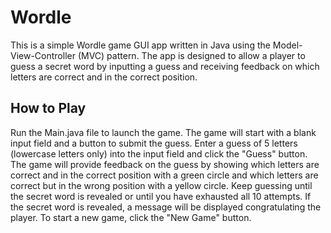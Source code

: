 # Wordle

This is a simple Wordle game GUI app written in Java using the Model-View-Controller (MVC) pattern. The app is designed to allow a player to guess a secret word by inputting a guess and receiving feedback on which letters are correct and in the correct position.

## How to Play

Run the Main.java file to launch the game.
The game will start with a blank input field and a button to submit the guess.
Enter a guess of 5 letters (lowercase letters only) into the input field and click the "Guess" button.
The game will provide feedback on the guess by showing which letters are correct and in the correct position with a green circle and which letters are correct but in the wrong position with a yellow circle.
Keep guessing until the secret word is revealed or until you have exhausted all 10 attempts.
If the secret word is revealed, a message will be displayed congratulating the player.
To start a new game, click the "New Game" button.
